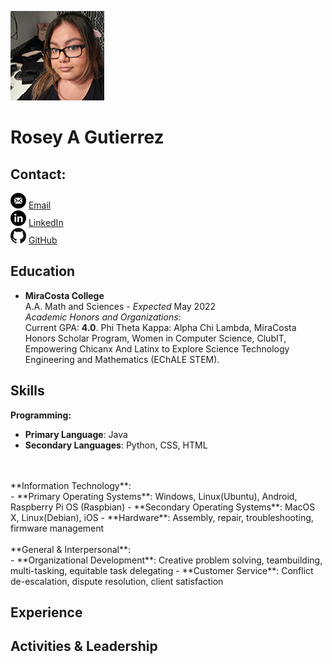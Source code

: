 ![profile-photo](/doc/photo.jpg)
<br/>
# Rosey A Gutierrez  

## Contact:  
![email](/doc/email.png) [Email](mailto:rgutierrez@miracosta.edu)  
![linkedin](/doc/linkedin.png) [LinkedIn](https://www.linkedin.com/in/rosey-a-gutierrez/)  
![GitHub](/doc/github.png) [GitHub](https://github.com/Roseyroseo)  

## Education
- **MiraCosta College**  
A.A. Math and Sciences - *Expected* May 2022  
*Academic Honors and Organizations*:  
Current GPA: **4.0**. Phi Theta Kappa: Alpha Chi Lambda, MiraCosta Honors Scholar Program, 
Women in Computer Science, ClubIT, Empowering Chicanx And Latinx to Explore Science Technology Engineering 
and Mathematics (EChALE STEM).  

## Skills
**Programming:**<br/>
- **Primary Language**: Java
- **Secondary Languages**: Python, CSS, HTML 
<br/> 
<br/>
**Information Technology**:<br/>
- **Primary Operating Systems**: Windows, Linux(Ubuntu), Android, Raspberry Pi OS (Raspbian)
- **Secondary Operating Systems**: MacOS X, Linux(Debian), iOS
- **Hardware**: Assembly, repair, troubleshooting, firmware management  
<br/>
<br/>
**General & Interpersonal**:<br/>
- **Organizational Development**: Creative problem solving, teambuilding, multi-tasking, equitable task delegating
- **Customer Service**: Conflict de-escalation, dispute resolution, client satisfaction  

## Experience  



## Activities & Leadership
